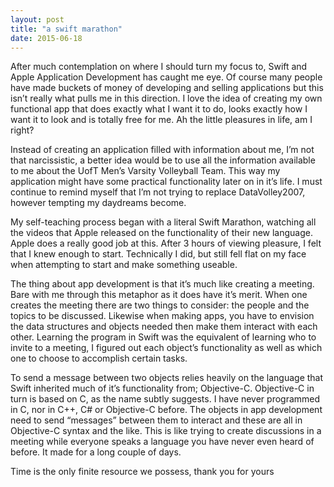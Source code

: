 ```yaml
---
layout: post
title: "a swift marathon"
date: 2015-06-18
---
```


After much contemplation on where I should turn my focus to, Swift and Apple Application Development has caught me eye. Of course many people have made buckets of money of developing and selling applications but this isn’t really what pulls me in this direction. I love the idea of creating my own functional app that does exactly what I want it to do, looks exactly how I want it to look and is totally free for me. Ah the little pleasures in life, am I right?

Instead of creating an application filled with information about me, I’m not that narcissistic, a better idea would be to use all the information available to me about the UofT Men’s Varsity Volleyball Team. This way my application might have some practical functionality later on in it’s life. I must continue to remind myself that I’m not trying to replace DataVolley2007, however tempting my daydreams become.

My self-teaching process began with a literal Swift Marathon, watching all the videos that Apple released on the functionality of their new language. Apple does a really good job at this. After 3 hours of viewing pleasure, I felt that I knew enough to start. Technically I did, but still fell flat on my face when attempting to start and make something useable.

The thing about app development is that it’s much like creating a meeting. Bare with me through this metaphor as it does have it’s merit. When one creates the meeting there are two things to consider: the people and the topics to be discussed. Likewise when making apps, you have to envision the data structures and objects needed then make them interact with each other. Learning the program in Swift was the equivalent of learning who to invite to a meeting, I figured out each object’s functionality as well as which one to choose to accomplish certain tasks.

To send a message between two objects relies heavily on the language that Swift inherited much of it’s functionality from; Objective-C. Objective-C in turn is based on C, as the name subtly suggests. I have never programmed in C, nor in C++, C# or Objective-C before. The objects in app development need to send “messages” between them to interact and these are all in Objective-C syntax and the like. This is like trying to create discussions in a meeting while everyone speaks a language you have never even heard of before. It made for a long couple of days.

Time is the only finite resource we possess, thank you for yours